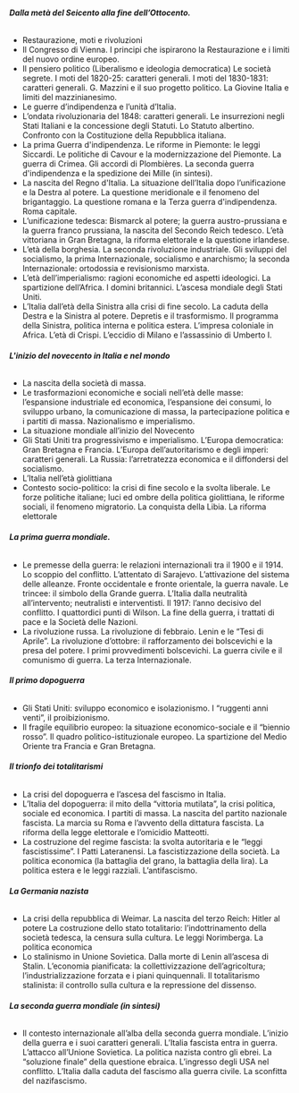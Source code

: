 ###### **Dalla metà del Seicento alla fine dell’Ottocento.**
- Restaurazione, moti e rivoluzioni
- Il Congresso di Vienna. I principi che ispirarono la Restaurazione e i limiti del nuovo ordine europeo.
- Il pensiero politico (Liberalismo e ideologia democratica) Le società segrete. I moti del 1820-25: caratteri generali. I moti del 1830-1831: caratteri generali. G. Mazzini e il suo progetto politico. La Giovine Italia e limiti del mazzinianesimo.
- Le guerre d’indipendenza e l’unità d’Italia.
- L’ondata rivoluzionaria del 1848: caratteri generali. Le insurrezioni negli Stati Italiani e la concessione degli Statuti. Lo Statuto albertino. Confronto con la Costituzione della Repubblica italiana.
- La prima Guerra d'indipendenza. Le riforme in Piemonte: le leggi Siccardi. Le politiche di Cavour e la modernizzazione del Piemonte. La guerra di Crimea. Gli accordi di Plombières. La seconda guerra d'indipendenza e la spedizione dei Mille (in sintesi).
- La nascita del Regno d'Italia. La situazione dell’Italia dopo l’unificazione e la Destra al potere. La questione meridionale e il fenomeno del brigantaggio. La questione romana e la Terza guerra d'indipendenza. Roma capitale.
- L’unificazione tedesca: Bismarck al potere; la guerra austro-prussiana e la guerra franco prussiana, la nascita del Secondo Reich tedesco. L’età vittoriana in Gran Bretagna, la riforma elettorale e la questione irlandese.
- L’età della borghesia. La seconda rivoluzione industriale. Gli sviluppi del socialismo, la prima Internazionale, socialismo e anarchismo; la seconda Internazionale: ortodossia e revisionismo marxista.
- L’età dell’imperialismo: ragioni economiche ed aspetti ideologici. La spartizione dell’Africa. I domini britannici. L’ascesa mondiale degli Stati Uniti.
- L’Italia dall’età della Sinistra alla crisi di fine secolo. La caduta della Destra e la Sinistra al potere. Depretis e il trasformismo. Il programma della Sinistra, politica interna e politica estera. L’impresa coloniale in Africa. L’età di Crispi. L’eccidio di Milano e l’assassinio di Umberto I.

###### **L'inizio del novecento in Italia e nel mondo**
- La nascita della società di massa.
- Le trasformazioni economiche e sociali nell’età delle masse: l’espansione industriale ed economica, l’espansione dei consumi, lo sviluppo urbano, la comunicazione di massa, la partecipazione politica e i partiti di massa. Nazionalismo e imperialismo.
- La situazione mondiale all’inizio del Novecento
- Gli Stati Uniti tra progressivismo e imperialismo. L’Europa democratica: Gran Bretagna e Francia. L’Europa dell’autoritarismo e degli imperi: caratteri generali. La Russia: l’arretratezza economica e il diffondersi del socialismo.
- L’Italia nell’età giolittiana
- Contesto socio-politico: la crisi di fine secolo e la svolta liberale. Le forze politiche italiane; luci ed ombre della politica giolittiana, le riforme sociali, il fenomeno migratorio. La conquista della Libia. La riforma elettorale

###### **La prima guerra mondiale.**
- Le premesse della guerra: le relazioni internazionali tra il 1900 e il 1914. Lo scoppio del conflitto. L’attentato di Sarajevo. L’attivazione del sistema delle alleanze. Fronte occidentale e fronte orientale, la guerra navale. Le trincee: il simbolo della Grande guerra. L’Italia dalla neutralità all’intervento; neutralisti e interventisti. Il 1917: l’anno decisivo del conflitto. I quattordici punti di Wilson. La fine della guerra, i trattati di pace e la Società delle Nazioni.
- La rivoluzione russa. La rivoluzione di febbraio. Lenin e le “Tesi di Aprile”. La rivoluzione d’ottobre: il rafforzamento dei bolscevichi e la presa del potere. I primi provvedimenti bolscevichi. La guerra civile e il comunismo di guerra. La terza Internazionale.

###### **Il primo dopoguerra**
- Gli Stati Uniti: sviluppo economico e isolazionismo. I “ruggenti anni venti”, il proibizionismo.
- Il fragile equilibrio europeo: la situazione economico-sociale e il “biennio rosso”. Il quadro politico-istituzionale europeo. La spartizione del Medio Oriente tra Francia e Gran Bretagna.

###### **Il trionfo dei totalitarismi**
- La crisi del dopoguerra e l’ascesa del fascismo in Italia.
- L’Italia del dopoguerra: il mito della “vittoria mutilata”, la crisi politica, sociale ed economica. I partiti di massa. La nascita del partito nazionale fascista. La marcia su Roma e l’avvento della dittatura fascista. La riforma della legge elettorale e l’omicidio Matteotti.
- La costruzione del regime fascista: la svolta autoritaria e le “leggi fascistissime”. I Patti Lateranensi. La fascistizzazione della società. La politica economica (la battaglia del grano, la battaglia della lira). La politica estera e le leggi razziali. L’antifascismo.

###### **La Germania nazista**
- La crisi della repubblica di Weimar. La nascita del terzo Reich: Hitler al potere La costruzione dello stato totalitario: l’indottrinamento della società tedesca, la censura sulla cultura. Le leggi Norimberga. La politica economica
- Lo stalinismo in Unione Sovietica. Dalla morte di Lenin all’ascesa di Stalin. L’economia pianificata: la collettivizzazione dell’agricoltura; l’industrializzazione forzata e i piani quinquennali. Il totalitarismo stalinista: il controllo sulla cultura e la repressione del dissenso.

###### **La seconda guerra mondiale (in sintesi)**
- Il contesto internazionale all’alba della seconda guerra mondiale. L’inizio della guerra e i suoi caratteri generali. L’Italia fascista entra in guerra. L’attacco all’Unione Sovietica. La politica nazista contro gli ebrei. La “soluzione finale” della questione ebraica. L’ingresso degli USA nel conflitto. L’Italia dalla caduta del fascismo alla guerra civile. La sconfitta del nazifascismo.